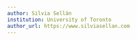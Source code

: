 ```yaml
---
author: Silvia Sellán
institution: University of Toronto
author_url: https://www.silviasellan.com
---
```

